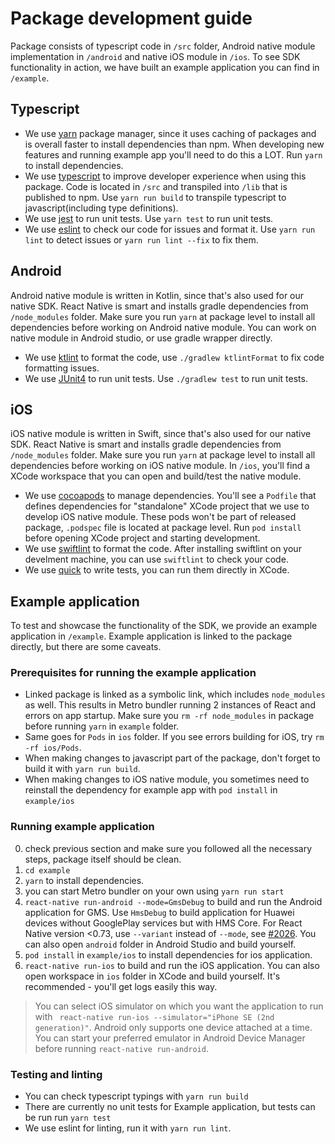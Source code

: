 # Package development guide
Package consists of typescript code in `/src` folder, Android native module implementation in `/android` and native iOS module in `/ios`. To see SDK functionality in action, we have built an example application you can find in `/example`.

## Typescript
* We use [yarn](https://yarnpkg.com/) package manager, since it uses caching of packages and is overall faster to install dependencies than npm. When developing new features and running example app you'll need to do this a LOT. Run `yarn` to install dependencies.
* We use [typescript](https://www.typescriptlang.org/) to improve developer experience when using this package. Code is located in `/src` and transpiled into `/lib` that is published to npm. Use `yarn run build` to transpile typescript to javascript(including type definitions).
* We use [jest](https://jestjs.io/) to run unit tests. Use `yarn test` to run unit tests.
* We use [eslint](https://eslint.org/) to check our code for issues and format it. Use `yarn run lint` to detect issues or `yarn run lint --fix` to fix them.


## Android
Android native module is written in Kotlin, since that's also used for our native SDK. React Native is smart and installs gradle dependencies from `/node_modules` folder. Make sure you run `yarn` at package level to install all dependencies before working on Android native module. You can work on native module in Android studio, or use gradle wrapper directly. 
* We use [ktlint](https://ktlint.github.io/) to format the code, use `./gradlew ktlintFormat` to fix code formatting issues.
* We use [JUnit4](https://junit.org/junit4/) to run unit tests. Use `./gradlew test` to run unit tests.

## iOS
iOS native module is written in Swift, since that's also used for our native SDK. React Native is smart and installs gradle dependencies from `/node_modules` folder. Make sure you run `yarn` at package level to install all dependencies before working on iOS native module. In `/ios`, you'll find a XCode workspace that you can open and build/test the native module.

* We use [cocoapods](https://cocoapods.org/) to manage dependencies. You'll see a `Podfile` that defines dependencies for "standalone" XCode project that we use to develop iOS native module. These pods won't be part of released package, `.podspec` file is located at package level. Run `pod install` before opening XCode project and starting development.
* We use [swiftlint](https://github.com/realm/SwiftLint) to format the code. After installing swiftlint on your develment machine, you can use `swiftlint` to check your code.
* We use [quick](https://github.com/Quick/Quick) to write tests, you can run them directly in XCode.


## Example application
To test and showcase the functionality of the SDK, we provide an example application in `/example`. Example application is linked to the package directly, but there are some caveats.

### Prerequisites for running the example application
* Linked package is linked as a symbolic link, which includes `node_modules` as well. This results in Metro bundler running 2 instances of React and errors on app startup. Make sure you `rm -rf node_modules` in package before running `yarn` in `example` folder.
* Same goes for `Pods` in `ios` folder. If you see errors building for iOS, try `rm -rf ios/Pods`.
* When making changes to javascript part of the package, don't forget to build it with `yarn run build`.
* When making changes to iOS native module, you sometimes need to reinstall the dependency for example app with `pod install` in `example/ios`

### Running example application
0. check previous section and make sure you followed all the necessary steps, package itself should be clean. 
1. `cd example`
2. `yarn` to install dependencies.
3. you can start Metro bundler on your own using `yarn run start`
4. `react-native run-android --mode=GmsDebug` to build and run the Android application for GMS.  Use `HmsDebug` to build application for Huawei devices without GooglePlay services but with HMS Core. For React Native version <0.73, use `--variant` instead of `--mode`, see [#2026](https://github.com/react-native-community/cli/pull/2026). You can also open `android` folder in Android Studio and build yourself. 
5. `pod install` in `example/ios` to install dependencies for ios application.
6. `react-native run-ios` to build and run the iOS application. You can also open workspace in `ios` folder in XCode and build yourself. It's recommended - you'll get logs easily this way.

> You can select iOS simulator on which you want the application to run with ` react-native run-ios --simulator="iPhone SE (2nd generation)"`. Android only supports one device attached at a time. You can start your preferred emulator in Android Device Manager before running `react-native run-android`.

### Testing and linting
* You can check typescript typings with `yarn run build`
* There are currently no unit tests for Example application, but tests can be run run `yarn test`
* We use eslint for linting, run it with `yarn run lint`.